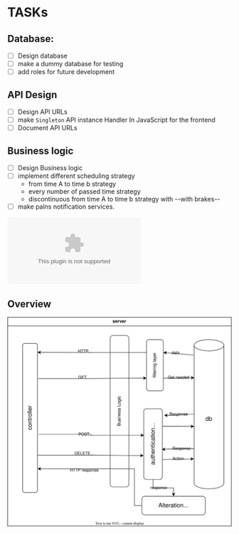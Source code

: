 # TASKs

## Database: 
- [ ] Design database
- [ ] make a dummy database for testing 
- [ ] add roles for future development

## API Design 
- [ ] Design API URLs
- [ ] make `Singleton` API instance Handler In JavaScript for the frontend
- [ ] Document API URLs

##  Business logic
- [ ] Design Business logic 
- [ ] implement different scheduling strategy
    - from time A to time b strategy
    - every number of passed time strategy
    - discontinuous from time A to time b strategy with --with brakes--
- [ ] make palns notification services.

![جدول العيادات](etc/doc/schedule.docx)


## Overview 
![img](etc/imgs/system-desgin.drawio.svg)


